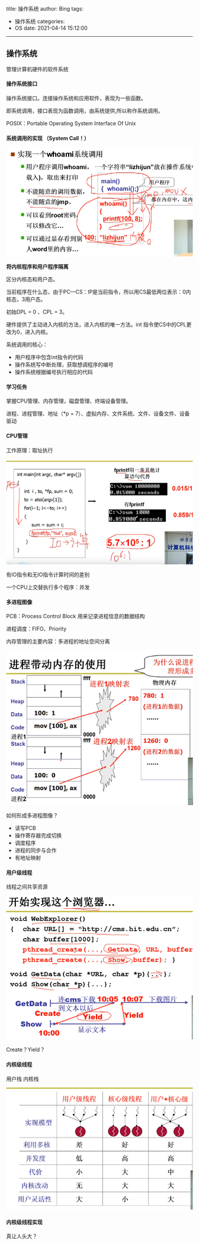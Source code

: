 title: 操作系统
author: Bing
tags:
  - 操作系统
categories:
  - OS
date: 2021-04-14 15:12:00
---

## 操作系统

管理计算机硬件的软件系统

#### 操作系统接口

操作系统接口。连接操作系统和应用软件，表现为一些函数。

即系统调用，接口表现为函数调用，由系统提供,所以称作系统调用。

POSIX：Portable Operating System Interface Of Unix

#### 系统调用的实现 （System Call！）

![image-20210416194624264](../images/pasted-24.png)

**将内核程序和用户程序隔离**

区分内核态和用户态。

当前程序在什么态，由于PC—CS：IP是当前指令，所以用CS最低两位表示：0内核态，3用户态。

初始DPL = 0 、CPL = 3。

硬件提供了主动进入内核的方法，进入内核的唯一方法。int 指令使CS中的CPL更改为0，进入内核。

系统调用的核心：

- 用户程序中包含int指令的代码
- 操作系统写中断处理，获取想调程序的编号
- 操作系统根据编号执行相应的代码

#### 学习任务

掌握CPU管理、内存管理，磁盘管理、终端设备管理。

进程、进程管理、地址（*p = 7）、虚拟内存、文件系统、文件、设备文件、设备驱动

#### CPU管理

工作原理：取址执行

![image-20210417111335418](../images/pasted-25.png)

有IO指令和无IO指令计算时间的差别

一个CPU上交替执行多个程序：并发

#### 多进程图像

PCB：Process Control Block 用来记录进程信息的数据结构

进程调度：FIFO、Priority

内存管理的主要内容：多进程的地址空间分离

![image-20210417134921118](../images/image-20210417134921118.png)

如何形成多进程图像？

- 读写PCB
- 操作寄存器完成切换
- 调度程序
- 进程的同步与合作
- 有地址映射

#### 用户级线程

线程之间共享资源

![image-20210417154859422](../images/image-20210417154859422.png)

Create？Yield？

#### 内核级线程

用户栈 内核栈

![image-20210417205319906](../images/image-20210417205319906.png)

#### 内核级线程实现

真让人头大？



